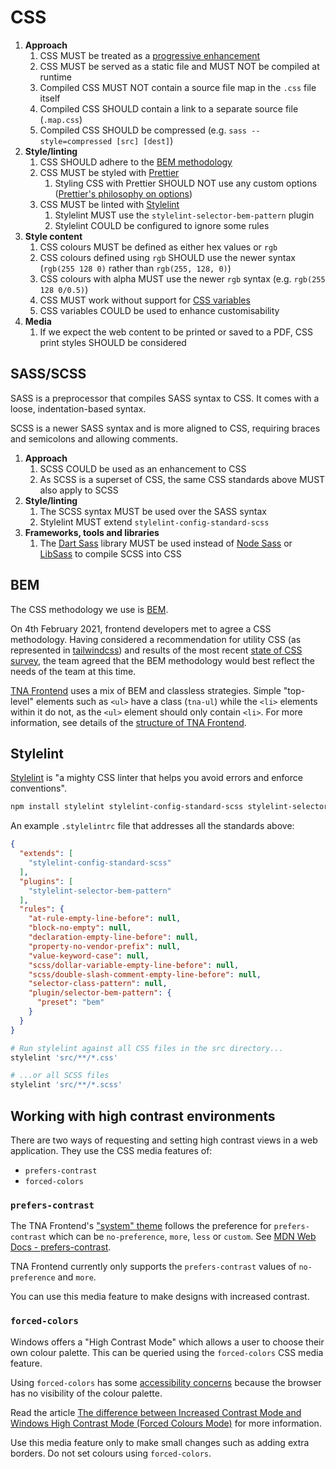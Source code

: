 # CSS

1. **Approach**
    1. CSS MUST be treated as a [progressive enhancement](../../ways-of-working/progressive-enhancement.md)
    1. CSS MUST be served as a static file and MUST NOT be compiled at runtime
    1. Compiled CSS MUST NOT contain a source file map in the `.css` file itself
    1. Compiled CSS SHOULD contain a link to a separate source file (`.map.css`)
    1. Compiled CSS SHOULD be compressed (e.g. `sass --style=compressed [src] [dest]`)
1. **Style/linting**
    1. CSS SHOULD adhere to the [BEM methodology](#bem)
    1. CSS MUST be styled with [Prettier](https://prettier.io/)
        1. Styling CSS with Prettier SHOULD NOT use any custom options ([Prettier's philosophy on options](https://prettier.io/docs/en/option-philosophy))
    1. CSS MUST be linted with [Stylelint](#stylelint)
        1. Stylelint MUST use the `stylelint-selector-bem-pattern` plugin
        1. Stylelint COULD be configured to ignore some rules
1. **Style content**
    1. CSS colours MUST be defined as either hex values or `rgb`
    1. CSS colours defined using `rgb` SHOULD use the newer syntax (`rgb(255 128 0)` rather than `rgb(255, 128, 0)`)
    1. CSS colours with alpha MUST use the newer `rgb` syntax (e.g. `rgb(255 128 0/0.5)`)
    1. CSS MUST work without support for [CSS variables](https://developer.mozilla.org/en-US/docs/Web/CSS/Using_CSS_custom_properties)
    1. CSS variables COULD be used to enhance customisability
1. **Media**
    1. If we expect the web content to be printed or saved to a PDF, CSS print styles SHOULD be considered

## SASS/SCSS

SASS is a preprocessor that compiles SASS syntax to CSS. It comes with a loose, indentation-based syntax.

SCSS is a newer SASS syntax and is more aligned to CSS, requiring braces and semicolons and allowing comments.

1. **Approach**
    1. SCSS COULD be used as an enhancement to CSS
    1. As SCSS is a superset of CSS, the same CSS standards above MUST also apply to SCSS
1. **Style/linting**
    1. The SCSS syntax MUST be used over the SASS syntax
    1. Stylelint MUST extend `stylelint-config-standard-scss`
1. **Frameworks, tools and libraries**
    1. The [Dart Sass](https://sass-lang.com/dart-sass/) library MUST be used instead of [Node Sass](https://www.npmjs.com/package/node-sass) or [LibSass](https://sass-lang.com/blog/libsass-is-deprecated/) to compile SCSS into CSS

## BEM

The CSS methodology we use is [BEM](https://getbem.com/).

On 4th February 2021, frontend developers met to agree a CSS methodology. Having considered a recommendation for utility CSS (as represented in [tailwindcss](https://tailwindcss.com/)) and results of the most recent [state of CSS survey](https://2020.stateofcss.com/en-US/technologies/), the team agreed that the BEM methodology would best reflect the needs of the team at this time.

[TNA Frontend](../../resources/tna-frontend.md) uses a mix of BEM and classless strategies. Simple "top-level" elements such as `<ul>` have a class (`tna-ul`) while the `<li>` elements within it do not, as the `<ul>` element should only contain `<li>`. For more information, see details of the [structure of TNA Frontend](https://github.com/nationalarchives/tna-frontend/wiki/Structure).

## Stylelint

[Stylelint](https://stylelint.io/) is "a mighty CSS linter that helps you avoid errors and enforce conventions".

```sh
npm install stylelint stylelint-config-standard-scss stylelint-selector-bem-pattern
```

An example `.stylelintrc` file that addresses all the standards above:

```json
{
  "extends": [
    "stylelint-config-standard-scss"
  ],
  "plugins": [
    "stylelint-selector-bem-pattern"
  ],
  "rules": {
    "at-rule-empty-line-before": null,
    "block-no-empty": null,
    "declaration-empty-line-before": null,
    "property-no-vendor-prefix": null,
    "value-keyword-case": null,
    "scss/dollar-variable-empty-line-before": null,
    "scss/double-slash-comment-empty-line-before": null,
    "selector-class-pattern": null,
    "plugin/selector-bem-pattern": {
      "preset": "bem"
    }
  }
}
```

```sh
# Run stylelint against all CSS files in the src directory...
stylelint 'src/**/*.css'

# ...or all SCSS files
stylelint 'src/**/*.scss'
```

## Working with high contrast environments

There are two ways of requesting and setting high contrast views in a web application. They use the CSS media features of:

- `prefers-contrast`
- `forced-colors`

### `prefers-contrast`

The TNA Frontend's ["system" theme](https://nationalarchives.github.io/design-system/styles/colours/#system-theme) follows the preference for `prefers-contrast` which can be `no-preference`, `more`, `less` or `custom`. See [MDN Web Docs - prefers-contrast](https://developer.mozilla.org/en-US/docs/Web/CSS/@media/prefers-contrast).

TNA Frontend currently only supports the `prefers-contrast` values of `no-preference` and `more`.

You can use this media feature to make designs with increased contrast.

### `forced-colors`

Windows offers a "High Contrast Mode" which allows a user to choose their own colour palette. This can be queried using the `forced-colors` CSS media feature.

Using `forced-colors` has some [accessibility concerns](https://developer.mozilla.org/en-US/docs/Web/CSS/@media/forced-colors#accessibility_concerns) because the browser has no visibility of the colour palette.

Read the article [The difference between Increased Contrast Mode and Windows High Contrast Mode (Forced Colours Mode)](https://www.tempertemper.net/blog/the-difference-between-increased-contrast-mode-and-windows-high-contrast-mode) for more information.

Use this media feature only to make small changes such as adding extra borders. Do not set colours using `forced-colors`.
